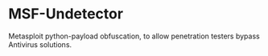 # MSF-Undetector
Metasploit python-payload obfuscation, to allow penetration testers bypass Antivirus solutions.
